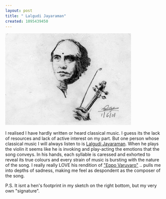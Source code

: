 ```yaml
--- 
layout: post
title: " Lalgudi Jayaraman"
created: 1095439450
---
```

<img src="/files/lalgudi.jpg" alt="lalgudi jayaraman indian classical violinist">

I realised I have hardly written or heard classical music. I guess its the lack of resources and lack of active interest on my part. But one person whose classical music I will always listen to is <a href="http://www.chennaionline.com/musicseason99/profile/lalgudijayaraman.html">Lalgudi Jayaraman</a>. When he plays the violin it seems like he is invoking and play-acting the emotions that the song conveys. In his hands, each syllable is caressed and exhorted to reveal its true colours and every strain of music is bursting with the nature of the song.  I really really LOVE his rendition of <a href="http://www.geocities.com/promiserani2/c1323.html">"Eppo Varuvaro"</a> .. pulls me into depths of sadness, making me feel as despondent as the composer of the song. 


P.S. It isnt a hen's footprint in my sketch on the right bottom, but my very own "signature".
